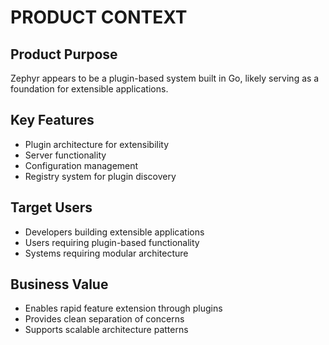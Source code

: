 # PRODUCT CONTEXT

## Product Purpose
Zephyr appears to be a plugin-based system built in Go, likely serving as a foundation for extensible applications.

## Key Features
- Plugin architecture for extensibility
- Server functionality
- Configuration management
- Registry system for plugin discovery

## Target Users
- Developers building extensible applications
- Users requiring plugin-based functionality
- Systems requiring modular architecture

## Business Value
- Enables rapid feature extension through plugins
- Provides clean separation of concerns
- Supports scalable architecture patterns 